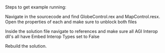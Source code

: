 Steps to get example running:

Navigate in the sourcecode and find GlobeControl.rex and MapControl.resx. Open the properties of each and make sure to unblock both files

Inside the solution file navigate to references and make sure all AGI Interop dll's all have Embed Interop Types set to False

Rebuild the solution.